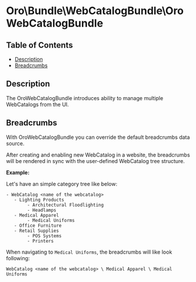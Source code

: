 Oro\Bundle\WebCatalogBundle\OroWebCatalogBundle
===============================================

Table of Contents
-----------------
 - [Description](#description)
 - [Breadcrumbs](#breadcrumbs)

Description
------------

The OroWebCatalogBundle introduces ability to manage multiple WebCatalogs from the UI.


Breadcrumbs
------------

With OroWebCatalogBundle you can override the default breadcrumbs data source.

After creating and enabling new WebCatalog in a website, 
the breadcrumbs will be rendered in sync with the user-defined WebCatalog tree structure.


**Example:**

Let's have an simple category tree like below: 
```
- WebCatalog <name of the webcatalog>
   - Lighting Products
        - Architectural Floodlighting
        - Headlamps
   - Medical Apparel
        - Medical Uniforms
   - Office Furniture
   - Retail Supplies
        - POS Systems
        - Printers
```
When navigating to ```Medical Uniforms```, the breadcrumbs
will like look following:
```
WebCatalog <name of the webcatalog> \ Medical Apparel \ Medical Uniforms
```
